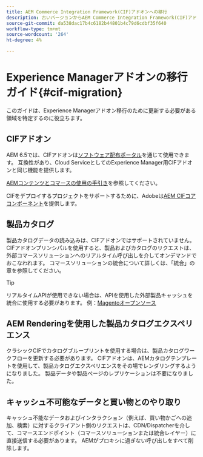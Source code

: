 ```yaml
---
title: AEM Commerce Integration Framework(CIF)アドオンへの移行
description: 古いバージョンからAEM Commerce Integration Framework(CIF)アドオンに移行する方法
source-git-commit: da538dac17b4c6182b44801b4c79d6cdbf35f640
workflow-type: tm+mt
source-wordcount: '264'
ht-degree: 4%

---
```


# Experience Managerアドオンの移行ガイド{#cif-migration}

このガイドは、Experience Managerアドオン移行のために更新する必要がある領域を特定するのに役立ちます。

## CIFアドオン

AEM 6.5では、CIFアドオンは[ソフトウェア配布ポータル](https://experience.adobe.com/#/downloads/content/software-distribution/en/aem.html)を通じて使用できます。 互換性があり、Cloud ServiceとしてのExperience Manager用CIFアドオンと同じ機能を提供します。

[AEMコンテンツとコマースの使用の手引き](getting-started.md)を参照してください。

CIFをデプロイするプロジェクトをサポートするために、Adobeは[AEM CIFコアコンポーネント](https://github.com/adobe/aem-core-cif-components)を提供します。

## 製品カタログ

製品カタログデータの読み込みは、CIFアドオンではサポートされていません。 CIFアドオンプリンシパルを使用すると、製品およびカタログのリクエストは、外部コマースソリューションへのリアルタイム呼び出しを介してオンデマンドでおこなわれます。 コマースソリューションの統合について詳しくは、「統合」の章を参照してください。

>[!TIP]
>
>リアルタイムAPIが使用できない場合は、APIを使用した外部製品キャッシュを統合に使用する必要があります。 例：[Magentoオープンソース](https://magento.com/products/magento-open-source)

## AEM Renderingを使用した製品カタログエクスペリエンス

クラシックCIFでカタログブループリントを使用する場合は、製品カタログワークフローを更新する必要があります。 CIFアドオンは、AEMカタログテンプレートを使用して、製品カタログエクスペリエンスをその場でレンダリングするようになりました。 製品データや製品ページのレプリケーションは不要になりました。

## キャッシュ不可能なデータと買い物とのやり取り

キャッシュ不能なデータおよびインタラクション（例えば、買い物かごへの追加、検索）に対するクライアント側のリクエストは、CDN/Dispatcherを介して、コマースエンドポイント（コマースソリューションまたは統合レイヤー）に直接送信する必要があります。 AEMがプロキシに過ぎない呼び出しをすべて削除します。
